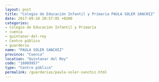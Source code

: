 ```yaml
---
layout: post
title: "Colegio de Educación Infantil y Primaria PAULA SOLER SANCHIZ"
date: 2017-09-20 20:57:05 +0200
categories:
- Colegio de Educación Infantil y Primaria
- cuenca
- quintanar-del-rey
- Centro público
- guarderia
name: "PAULA SOLER SANCHIZ"
province: "Cuenca"
location: "Quintanar del Rey"
code: "16009957"
type: "Centro público"
permalink: /guarderias/paula-soler-sanchiz.html
---
```

